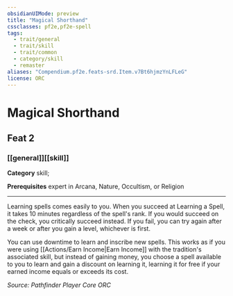 ```yaml
---
obsidianUIMode: preview
title: "Magical Shorthand"
cssclasses: pf2e,pf2e-spell
tags:
  - trait/general
  - trait/skill
  - trait/common
  - category/skill
  - remaster
aliases: "Compendium.pf2e.feats-srd.Item.v7Bt6hjmzYnLFLeG"
license: ORC
---
```

# Magical Shorthand
## Feat 2
### [[general]][[skill]]

**Category** skill; 



**Prerequisites** expert in Arcana, Nature, Occultism, or Religion
* * *
Learning spells comes easily to you. When you succeed at Learning a Spell, it takes 10 minutes regardless of the spell's rank. If you would succeed on the check, you critically succeed instead. If you fail, you can try again after a week or after you gain a level, whichever is first.

You can use downtime to learn and inscribe new spells. This works as if you were using [[Actions/Earn Income|Earn Income]] with the tradition's associated skill, but instead of gaining money, you choose a spell available to you to learn and gain a discount on learning it, learning it for free if your earned income equals or exceeds its cost.

*Source: Pathfinder Player Core*
*ORC*